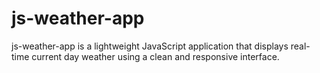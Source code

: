 # js-weather-app
js-weather-app is a lightweight JavaScript application that displays real-time current day weather using a clean and responsive interface.
